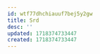 ```yaml
---
id: wtf77dhchiauuf7bej5y2gw
title: Srd
desc: ''
updated: 1718374733447
created: 1718374733447
---
```

